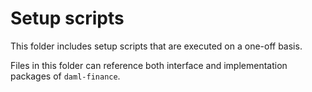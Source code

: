# Setup scripts

This folder includes setup scripts that are executed on a one-off basis.

Files in this folder can reference both interface and implementation packages of `daml-finance`.
